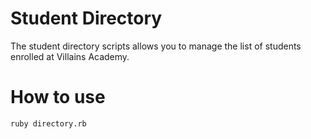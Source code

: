 # Student Directory #

The student directory scripts allows you to manage the list of students enrolled at Villains Academy.

# How to use #

```shell
ruby directory.rb
```
